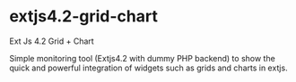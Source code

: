 # extjs4.2-grid-chart

Ext Js 4.2 Grid + Chart 

Simple monitoring tool (Extjs4.2 with dummy PHP backend) to show the quick and powerful integration of widgets such as grids and charts in extjs.
